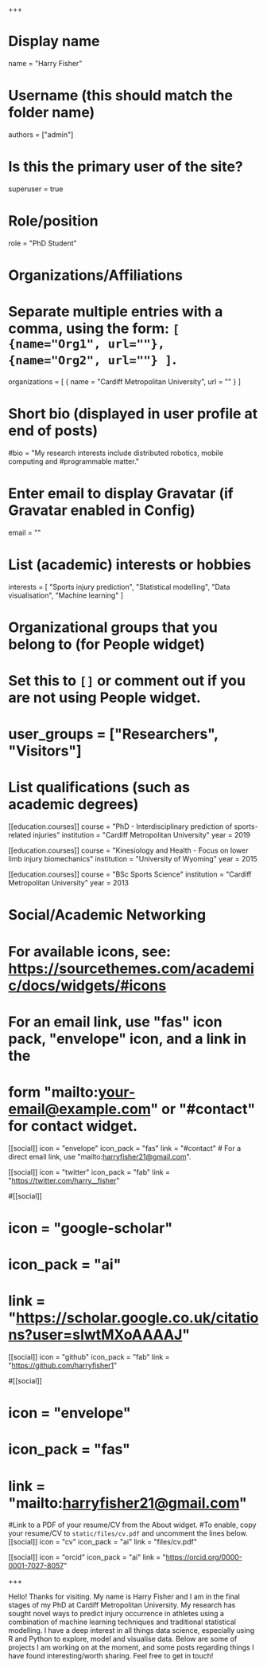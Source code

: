 +++
# Display name
name = "Harry Fisher"

# Username (this should match the folder name)
authors = ["admin"]

# Is this the primary user of the site?
superuser = true

# Role/position
role = "PhD Student"

# Organizations/Affiliations
#   Separate multiple entries with a comma, using the form: `[ {name="Org1", url=""}, {name="Org2", url=""} ]`.
organizations = [ { name = "Cardiff Metropolitan University", url = "" } ]

# Short bio (displayed in user profile at end of posts)
#bio = "My research interests include distributed robotics, mobile computing and #programmable matter."

# Enter email to display Gravatar (if Gravatar enabled in Config)
email = ""

# List (academic) interests or hobbies
interests = [
  "Sports injury prediction",
  "Statistical modelling",
  "Data visualisation",
  "Machine learning"
]

# Organizational groups that you belong to (for People widget)
#   Set this to `[]` or comment out if you are not using People widget.
# user_groups = ["Researchers", "Visitors"]

# List qualifications (such as academic degrees)
[[education.courses]]
  course = "PhD - Interdisciplinary prediction of sports-related injuries"
  institution = "Cardiff Metropolitan University"
  year = 2019

[[education.courses]]
  course = "Kinesiology and Health - Focus on lower limb injury biomechanics"
  institution = "University of Wyoming"
  year = 2015

[[education.courses]]
  course = "BSc Sports Science"
  institution = "Cardiff Metropolitan University"
  year = 2013

# Social/Academic Networking
# For available icons, see: https://sourcethemes.com/academic/docs/widgets/#icons
#   For an email link, use "fas" icon pack, "envelope" icon, and a link in the
#   form "mailto:your-email@example.com" or "#contact" for contact widget.

[[social]]
  icon = "envelope"
  icon_pack = "fas"
  link = "#contact"  # For a direct email link, use "mailto:harryfisher21@gmail.com".

[[social]]
  icon = "twitter"
  icon_pack = "fab"
  link = "https://twitter.com/harry__fisher"

#[[social]]
#  icon = "google-scholar"
#  icon_pack = "ai"
#  link = "https://scholar.google.co.uk/citations?user=sIwtMXoAAAAJ"

[[social]]
  icon = "github"
  icon_pack = "fab"
  link = "https://github.com/harryfisher1"

#[[social]]
#  icon = "envelope"
#  icon_pack = "fas"
#  link = "mailto:harryfisher21@gmail.com"

#Link to a PDF of your resume/CV from the About widget.
#To enable, copy your resume/CV to `static/files/cv.pdf` and uncomment the lines below.
[[social]]
  icon = "cv"
  icon_pack = "ai"
  link = "files/cv.pdf"
  
[[social]]
  icon = "orcid"
  icon_pack = "ai"
  link = "https://orcid.org/0000-0001-7027-8057"  

+++

Hello! Thanks for visiting. My name is Harry Fisher and I am in the final stages of my PhD at Cardiff Metropolitan University. My research has sought novel ways to predict injury occurrence in athletes using a combination of machine learning techniques and traditional statistical modelling. I have a deep interest in all things data science, especially using R and Python to explore, model and visualise data. Below are some of projects I am working on at the moment, and some posts regarding things I have found interesting/worth sharing. Feel free to get in touch!
